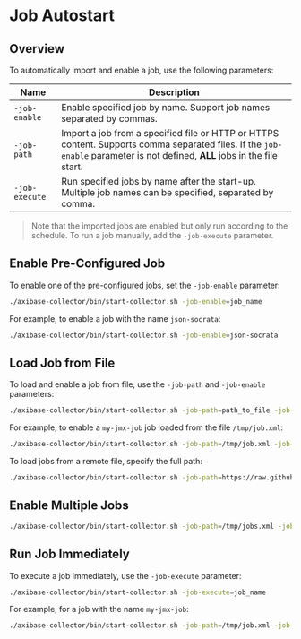 # Job Autostart

## Overview

To automatically import and enable a job, use the following parameters:

**Name** | **Description**
----- | -----
`-job-enable` | Enable specified job by name. Support job names separated by commas.
`-job-path` | Import a job from a specified file or HTTP or HTTPS content. Supports comma separated files. If the `job-enable` parameter is not defined, **ALL** jobs in the file start.
`-job-execute` | Run specified jobs by name after the start-up. Multiple job names can be specified, separated by comma.

> Note that the imported jobs are enabled but only run according to the schedule. To run a job manually, add the `-job-execute` parameter.

## Enable Pre-Configured Job

To enable one of the [pre-configured jobs](./pre-configured-jobs.md), set the `-job-enable` parameter:

```sh
./axibase-collector/bin/start-collector.sh -job-enable=job_name
```

For example, to enable a job with the name `json-socrata`:

```sh
./axibase-collector/bin/start-collector.sh -job-enable=json-socrata
```

## Load Job from File

To load and enable a job from file, use the `-job-path` and `-job-enable` parameters:

```sh
./axibase-collector/bin/start-collector.sh -job-path=path_to_file -job-enable=job_name
```

For example, to enable a `my-jmx-job` job loaded from the file `/tmp/job.xml`:

```sh
./axibase-collector/bin/start-collector.sh -job-path=/tmp/job.xml -job-enable=my-jmx-job
```

To load jobs from a remote file, specify the full path:

```sh
./axibase-collector/bin/start-collector.sh -job-path=https://raw.githubusercontent.com/axibase/axibase-collector/master/job-templates/icmp-ping.xml
```

## Enable Multiple Jobs

```sh
./axibase-collector/bin/start-collector.sh -job-path=/tmp/jobs.xml -job-enable=json-job,tcp-job
```

## Run Job Immediately

To execute a job immediately, use the `-job-execute` parameter:

```sh
./axibase-collector/bin/start-collector.sh -job-execute=job_name
```

For example, for a job with the name `my-jmx-job`:

```sh
./axibase-collector/bin/start-collector.sh -job-path=/tmp/job.xml -job-enable=my-jmx-job -job-execute=json-my-jmx-job
```
